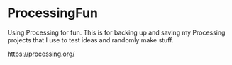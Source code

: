 # ProcessingFun

Using Processing for fun. This is for backing up and saving my Processing projects that I use to test ideas and randomly make stuff.

https://processing.org/
